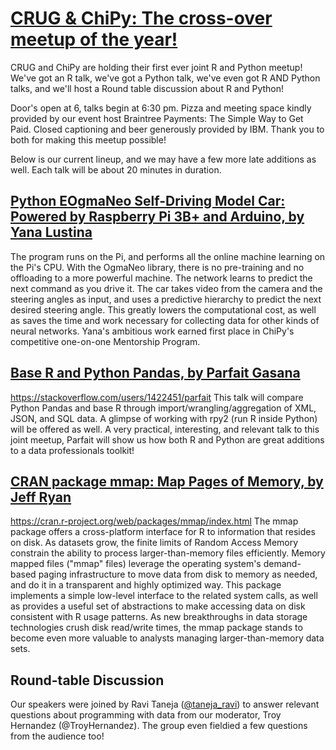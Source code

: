 # [CRUG & ChiPy: The cross-over meetup of the year!](https://www.meetup.com/ChicagoRUG/events/252519401/)

CRUG and ChiPy are holding their first ever joint R and Python meetup! We've got an R talk, we've got a Python talk, we've even got R AND Python talks, and we'll host a Round table discussion about R and Python!

Door's open at 6, talks begin at 6:30 pm. Pizza and meeting space kindly provided by our event host Braintree Payments: The Simple Way to Get Paid. Closed captioning and beer generously provided by IBM. Thank you to both for making this meetup possible!

Below is our current lineup, and we may have a few more late additions as well. Each talk will be about 20 minutes in duration.

## [Python EOgmaNeo Self-Driving Model Car: Powered by Raspberry Pi 3B+ and Arduino, by Yana Lustina](https://github.com/ylustina/sdc-EOgmaNeo)
The program runs on the Pi, and performs all the online machine learning on the Pi's CPU. With the OgmaNeo library, there is no pre-training and no offloading to a more powerful machine. The network learns to predict the next command as you drive it. The car takes video from the camera and the steering angles as input, and uses a predictive hierarchy to predict the next desired steering angle. This greatly lowers the computational cost, as well as saves the time and work necessary for collecting data for other kinds of neural networks. Yana's ambitious work earned first place in ChiPy's competitive one-on-one Mentorship Program.

## [Base R and Python Pandas, by Parfait Gasana](https://github.com/Chicago-R-User-Group/2018-n6-CRUG-ChiPy/tree/master/Pandas-R-Data-Analysis)
https://stackoverflow.com/users/1422451/parfait
This talk will compare Python Pandas and base R through import/wrangling/aggregation of XML, JSON, and SQL data. A glimpse of working with rpy2 (run R inside Python) will be offered as well. A very practical, interesting, and relevant talk to this joint meetup, Parfait will show us how both R and Python are great additions to a data professionals toolkit!

## [CRAN package mmap: Map Pages of Memory, by Jeff Ryan](https://github.com/Chicago-R-User-Group/2018-n6-CRUG-ChiPy/blob/master/Jeff-Ryan-CRUG-ChiPy2018.pdf)
https://cran.r-project.org/web/packages/mmap/index.html
The mmap package offers a cross-platform interface for R to information that resides on disk. As datasets grow, the finite limits of Random Access Memory constrain the ability to process larger-than-memory files efficiently. Memory mapped files ("mmap" files) leverage the operating system's demand-based paging infrastructure to move data from disk to memory as needed, and do it in a transparent and highly optimized way. This package implements a simple low-level interface to the related system calls, as well as provides a useful set of abstractions to make accessing data on disk consistent with R usage patterns. As new breakthroughs in data storage technologies crush disk read/write times, the mmap package stands to become even more valuable to analysts managing larger-than-memory data sets.

## Round-table Discussion
Our speakers were joined by Ravi Taneja ([@taneja_ravi](https://twitter.com/taneja_ravi)) to answer relevant questions about programming with data from our moderator, Troy Hernandez (@TroyHernandez). The
group even fieldied a few questions from the audience too!
